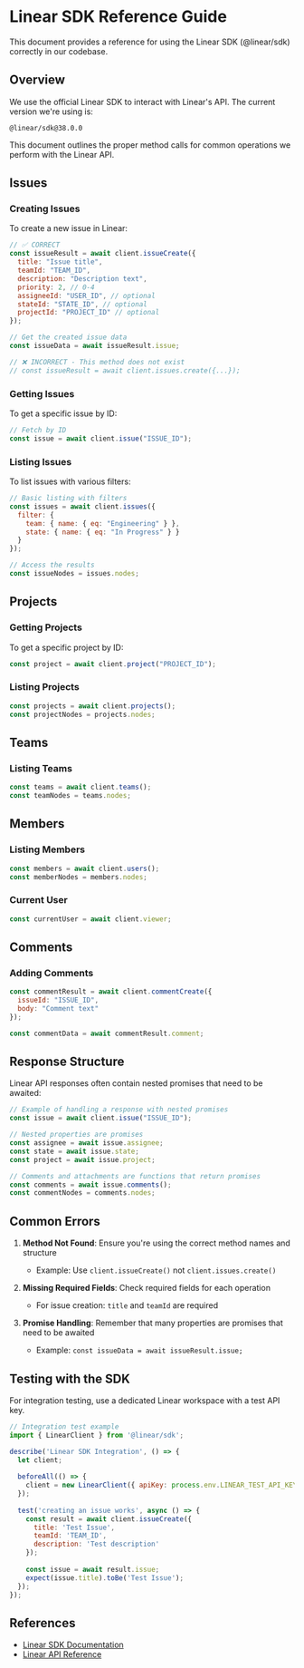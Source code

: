 # Linear SDK Reference Guide

This document provides a reference for using the Linear SDK (@linear/sdk) correctly in our codebase.

## Overview

We use the official Linear SDK to interact with Linear's API. The current version we're using is:

```
@linear/sdk@38.0.0
```

This document outlines the proper method calls for common operations we perform with the Linear API.

## Issues

### Creating Issues

To create a new issue in Linear:

```javascript
// ✅ CORRECT
const issueResult = await client.issueCreate({
  title: "Issue title",
  teamId: "TEAM_ID", 
  description: "Description text",
  priority: 2, // 0-4
  assigneeId: "USER_ID", // optional
  stateId: "STATE_ID", // optional
  projectId: "PROJECT_ID" // optional
});

// Get the created issue data
const issueData = await issueResult.issue;

// ❌ INCORRECT - This method does not exist
// const issueResult = await client.issues.create({...});
```

### Getting Issues

To get a specific issue by ID:

```javascript
// Fetch by ID
const issue = await client.issue("ISSUE_ID");
```

### Listing Issues

To list issues with various filters:

```javascript
// Basic listing with filters
const issues = await client.issues({
  filter: {
    team: { name: { eq: "Engineering" } },
    state: { name: { eq: "In Progress" } }
  }
});

// Access the results
const issueNodes = issues.nodes;
```

## Projects

### Getting Projects

To get a specific project by ID:

```javascript
const project = await client.project("PROJECT_ID");
```

### Listing Projects

```javascript
const projects = await client.projects();
const projectNodes = projects.nodes;
```

## Teams

### Listing Teams

```javascript
const teams = await client.teams();
const teamNodes = teams.nodes;
```

## Members

### Listing Members

```javascript
const members = await client.users();
const memberNodes = members.nodes;
```

### Current User

```javascript
const currentUser = await client.viewer;
```

## Comments

### Adding Comments

```javascript
const commentResult = await client.commentCreate({
  issueId: "ISSUE_ID",
  body: "Comment text"
});

const commentData = await commentResult.comment;
```

## Response Structure

Linear API responses often contain nested promises that need to be awaited:

```javascript
// Example of handling a response with nested promises
const issue = await client.issue("ISSUE_ID");

// Nested properties are promises
const assignee = await issue.assignee;
const state = await issue.state;
const project = await issue.project;

// Comments and attachments are functions that return promises
const comments = await issue.comments();
const commentNodes = comments.nodes;
```

## Common Errors

1. **Method Not Found**: Ensure you're using the correct method names and structure
   - Example: Use `client.issueCreate()` not `client.issues.create()`

2. **Missing Required Fields**: Check required fields for each operation
   - For issue creation: `title` and `teamId` are required

3. **Promise Handling**: Remember that many properties are promises that need to be awaited
   - Example: `const issueData = await issueResult.issue;`

## Testing with the SDK

For integration testing, use a dedicated Linear workspace with a test API key.

```javascript
// Integration test example
import { LinearClient } from '@linear/sdk';

describe('Linear SDK Integration', () => {
  let client;
  
  beforeAll(() => {
    client = new LinearClient({ apiKey: process.env.LINEAR_TEST_API_KEY });
  });
  
  test('creating an issue works', async () => {
    const result = await client.issueCreate({
      title: 'Test Issue',
      teamId: 'TEAM_ID',
      description: 'Test description'
    });
    
    const issue = await result.issue;
    expect(issue.title).toBe('Test Issue');
  });
});
```

## References

- [Linear SDK Documentation](https://developers.linear.app/docs/sdk/getting-started)
- [Linear API Reference](https://developers.linear.app/docs/graphql/working-with-the-graphql-api)